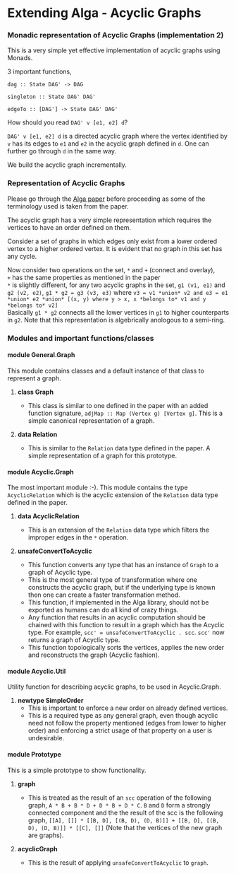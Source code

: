 # Extending Alga - Acyclic Graphs

### Monadic representation of Acyclic Graphs (implementation 2)
This is a very simple yet effective implementation of acyclic graphs using Monads.

3 important functions,

`dag :: State DAG' -> DAG`

`singleton :: State DAG' DAG'`

`edgeTo :: [DAG'] -> State DAG' DAG'`

How should you read `DAG' v [e1, e2] d`?

`DAG' v [e1, e2] d` is a directed acyclic graph where the vertex identified by `v` has its edges to `e1` and `e2` in the acyclic graph defined in `d`. One can further go through `d` in the same way.

We build the acyclic graph incrementally.

### Representation of Acyclic Graphs

Please go through the [Alga paper](https://dl.acm.org/authorize?N46678) before proceeding as some of the terminology used is taken from the paper.

The acyclic graph has a very simple representation which requires the vertices to have an order defined on them.

Consider a set of graphs in which edges only exist from a lower ordered vertex to a higher ordered vertex. It is evident that no graph in this set has any cycle.

Now consider two operations on the set, `*` and `+` (connect and overlay),  
`+` has the same properties as mentioned in the paper  
`*` is slightly different, for any two acyclic graphs in the set, `g1 (v1, e1)` and `g2 (v2, e2)`, `g1 * g2 = g3 (v3, e3)` where `v3 = v1 *union* v2 and e3 = e1 *union* e2 *union* [(x, y) where y > x, x *belongs to* v1 and y *belongs to* v2]`  
Basically `g1 * g2` connects all the lower vertices in `g1` to higher counterparts in `g2`.
Note that this representation is algebrically anologous to a semi-ring.

### Modules and important functions/classes

#### module General.Graph

This module contains classes and a default instance of that class to represent a graph.

1. **class Graph**
    - This class is similar to one defined in the paper with an added function signature, `adjMap :: Map (Vertex g) [Vertex g]`. This is a simple canonical representation of a graph.

2. **data Relation**
    - This is similar to the `Relation` data type defined in the paper. A simple representation of a graph for this prototype.

#### module Acyclic.Graph

The most important module :-). This module contains the type `AcyclicRelation` which is the acyclic extension of the `Relation` data type defined in the paper.

1. **data AcyclicRelation**
    - This is an extension of the `Relation` data type which filters the improper edges in the `*` operation.

2. **unsafeConvertToAcyclic**
    - This function converts any type that has an instance of `Graph` to a graph of Acyclic type.
    - This is the most general type of transformation where one constructs the acyclic graph, but if the underlying type is known then one can create a faster transformation method.
    - This function, if implemented in the Alga library, should not be exported as humans can do all kind of crazy things.
    - Any function that results in an acyclic computation should be chained with this function to result in a graph which has the Acyclic type. For example, `scc' = unsafeConvertToAcyclic . scc`. `scc'` now returns a graph of Acyclic type.
    - This function topologically sorts the vertices, applies the new order and reconstructs the graph (Acyclic fashion).

#### module Acyclic.Util

Utility function for describing acyclic graphs, to be used in Acyclic.Graph.

1. **newtype SimpleOrder**
    - This is important to enforce a new order on already defined vertices.
    - This is a required type as any general graph, even though acyclic need not follow the property mentioned (edges from lower to higher order) and enforcing a strict usage of that property on a user is undesirable.

#### module Prototype

This is a simple prototype to show functionality. 

1. **graph**
    - This is treated as the result of an `scc` operation of the following graph, `A * B + B * D + D * B + D * C`. `B` and `D` form a strongly connected component and the the result of the scc is the following graph, `[[A], []] * [[B, D], [(B, D), (D, B)]] + [[B, D], [(B, D), (D, B)]] * [[C], []]` (Note that the vertices of the new graph are graphs).

2. **acyclicGraph**
    - This is the result of applying `unsafeConvertToAcyclic` to `graph`.


